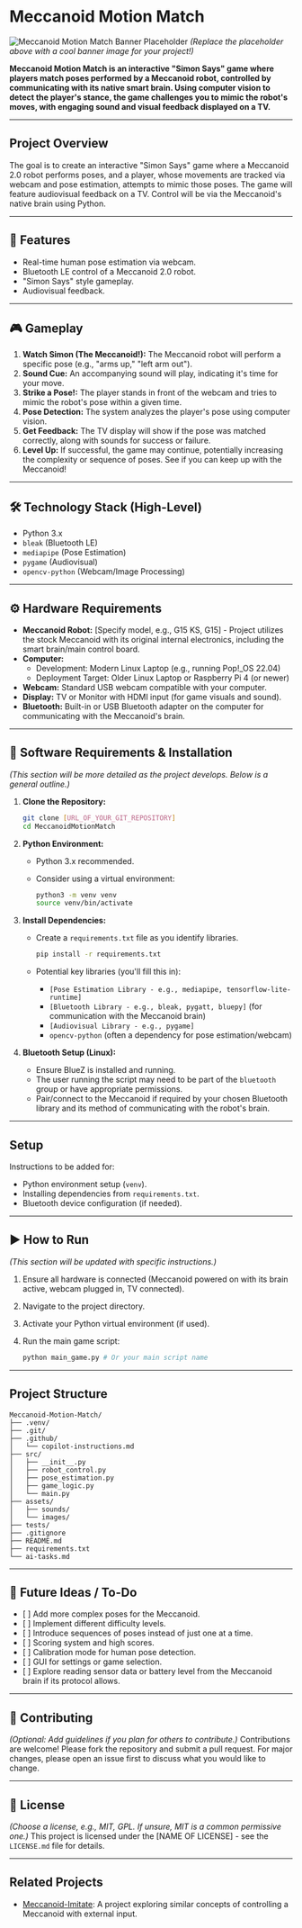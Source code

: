 # Meccanoid Motion Match

![Meccanoid Motion Match Banner Placeholder](https://via.placeholder.com/800x200.png?text=Meccanoid+Motion+Match)
*(Replace the placeholder above with a cool banner image for your project!)*

**Meccanoid Motion Match is an interactive "Simon Says" game where players match poses performed by a Meccanoid robot, controlled by communicating with its native smart brain. Using computer vision to detect the player's stance, the game challenges you to mimic the robot's moves, with engaging sound and visual feedback displayed on a TV.**

---

## Project Overview
The goal is to create an interactive "Simon Says" game where a Meccanoid 2.0 robot performs poses, and a player, whose movements are tracked via webcam and pose estimation, attempts to mimic those poses. The game will feature audiovisual feedback on a TV. Control will be via the Meccanoid's native brain using Python.

---

## 🌟 Features

- Real-time human pose estimation via webcam.
- Bluetooth LE control of a Meccanoid 2.0 robot.
- "Simon Says" style gameplay.
- Audiovisual feedback.

---

## 🎮 Gameplay

1.  **Watch Simon (The Meccanoid!):** The Meccanoid robot will perform a specific pose (e.g., "arms up," "left arm out").
2.  **Sound Cue:** An accompanying sound will play, indicating it's time for your move.
3.  **Strike a Pose!:** The player stands in front of the webcam and tries to mimic the robot's pose within a given time.
4.  **Pose Detection:** The system analyzes the player's pose using computer vision.
5.  **Get Feedback:** The TV display will show if the pose was matched correctly, along with sounds for success or failure.
6.  **Level Up:** If successful, the game may continue, potentially increasing the complexity or sequence of poses. See if you can keep up with the Meccanoid!

---

## 🛠️ Technology Stack (High-Level)

- Python 3.x
- `bleak` (Bluetooth LE)
- `mediapipe` (Pose Estimation)
- `pygame` (Audiovisual)
- `opencv-python` (Webcam/Image Processing)

---

## ⚙️ Hardware Requirements

* **Meccanoid Robot:** \[Specify model, e.g., G15 KS, G15] - Project utilizes the stock Meccanoid with its original internal electronics, including the smart brain/main control board.
* **Computer:**
    * Development: Modern Linux Laptop (e.g., running Pop!\_OS 22.04)
    * Deployment Target: Older Linux Laptop or Raspberry Pi 4 (or newer)
* **Webcam:** Standard USB webcam compatible with your computer.
* **Display:** TV or Monitor with HDMI input (for game visuals and sound).
* **Bluetooth:** Built-in or USB Bluetooth adapter on the computer for communicating with the Meccanoid's brain.

---

## 💾 Software Requirements & Installation

*(This section will be more detailed as the project develops. Below is a general outline.)*

1.  **Clone the Repository:**

    ```bash
    git clone [URL_OF_YOUR_GIT_REPOSITORY]
    cd MeccanoidMotionMatch
    ```
2.  **Python Environment:**
    * Python 3.x recommended.
    * Consider using a virtual environment:

        ```bash
        python3 -m venv venv
        source venv/bin/activate
        ```
3.  **Install Dependencies:**
    * Create a `requirements.txt` file as you identify libraries.

        ```bash
        pip install -r requirements.txt
        ```
    * Potential key libraries (you'll fill this in):
        * `[Pose Estimation Library - e.g., mediapipe, tensorflow-lite-runtime]`
        * `[Bluetooth Library - e.g., bleak, pygatt, bluepy]` (for communication with the Meccanoid brain)
        * `[Audiovisual Library - e.g., pygame]`
        * `opencv-python` (often a dependency for pose estimation/webcam)
4.  **Bluetooth Setup (Linux):**
    * Ensure BlueZ is installed and running.
    * The user running the script may need to be part of the `bluetooth` group or have appropriate permissions.
    * Pair/connect to the Meccanoid if required by your chosen Bluetooth library and its method of communicating with the robot's brain.

---

## Setup
Instructions to be added for:
- Python environment setup (`venv`).
- Installing dependencies from `requirements.txt`.
- Bluetooth device configuration (if needed).

---

## ▶️ How to Run

*(This section will be updated with specific instructions.)*

1.  Ensure all hardware is connected (Meccanoid powered on with its brain active, webcam plugged in, TV connected).
2.  Navigate to the project directory.
3.  Activate your Python virtual environment (if used).
4.  Run the main game script:

    ```bash
    python main_game.py # Or your main script name
    ```

---

## Project Structure
```
Meccanoid-Motion-Match/
├── .venv/
├── .git/
├── .github/
│   └── copilot-instructions.md
├── src/
│   ├── __init__.py
│   ├── robot_control.py
│   ├── pose_estimation.py
│   ├── game_logic.py
│   └── main.py
├── assets/
│   ├── sounds/
│   └── images/
├── tests/
├── .gitignore
├── README.md
├── requirements.txt
└── ai-tasks.md
```

---

## 🚀 Future Ideas / To-Do

* \[ ] Add more complex poses for the Meccanoid.
* \[ ] Implement different difficulty levels.
* \[ ] Introduce sequences of poses instead of just one at a time.
* \[ ] Scoring system and high scores.
* \[ ] Calibration mode for human pose detection.
* \[ ] GUI for settings or game selection.
* \[ ] Explore reading sensor data or battery level from the Meccanoid brain if its protocol allows.

---

## 🤝 Contributing

*(Optional: Add guidelines if you plan for others to contribute.)*
Contributions are welcome! Please fork the repository and submit a pull request. For major changes, please open an issue first to discuss what you would like to change.

---

## 📜 License

*(Choose a license, e.g., MIT, GPL. If unsure, MIT is a common permissive one.)*
This project is licensed under the \[NAME OF LICENSE] - see the `LICENSE.md` file for details.

---

## Related Projects

* [Meccanoid-Imitate](https://github.com/lnmangione/Meccanoid-Imitate): A project exploring similar concepts of controlling a Meccanoid with external input.
